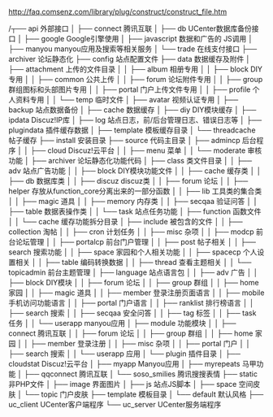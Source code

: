 http://faq.comsenz.com/library/plug/construct/construct_file.htm

/┬── api 外部接口
 │      ├── connect	腾讯互联
 │      ├── db	UCenter数据库备份接口
 │      ├── google	Google引擎使用
 │      ├── javascript	数据和广告的 JS调用
 │      ├── manyou	manyou应用及搜索等相关服务
 │      └── trade	在线支付接口
 ├── archiver	论坛静态化
 ├── config	站点配置文件
 ├── data	数据缓存及附件
 │      ├── attachment	上传的文件目录
 │      │      ├── album	相册专用
 │      │      ├── block	DIY专用
 │      │      ├── common	公共上传
 │      │      ├── forum	论坛附件专用
 │      │      ├── group	群组图标和头部图片专用
 │      │      ├── portal	门户上传文件专用
 │      │      ├── profile	个人资料专用
 │      │      └── temp	临时文件
 │      ├── avatar	视频认证专用
 │      ├── backup	站点数据备份
 │      ├── cache	数据缓存
 │      ├── diy	DIY模块缓存
 │      ├── ipdata	Discuz!IP库
 │      ├── log	站点日志，前/后台管理日志、错误日志等
 │      ├── plugindata	插件缓存数据
 │      ├── template	模板缓存目录
 │      └── threadcache	帖子缓存
 ├── install 安装目录
 ├── source 代码主目录
 │      ├── admincp	后台程序
 │      │      ├── cloud	Discuz!云平台
 │      │      ├── menu	菜单
 │      │      └── moderate	审核功能
 │      ├── archiver	论坛静态化功能代码
 │      ├── class	类文件目录
 │      │      ├── adv	站点广告功能
 │      │      ├── block	DIY模块功能文件
 │      │      ├── cache	缓存类
 │      │      ├── db	数据库类
 │      │      ├── discuz	discuz类
 │      │      ├── forum	论坛
 │      │      ├── helper	存放从function_core分离出来的一部分函数
 │      │      ├── lib	工具类的集合类
 │      │      ├── magic	道具
 │      │      ├── memory	内存类
 │      │      ├── secqaa	验证问答
 │      │      ├── table	数据表操作类
 │      │      └── task	站点任务功能
 │      ├── function	函数文件
 │      │      └── cache	缓存功能拆分目录
 │      ├── include	被包含的文件
 │      │      ├── collection	淘帖
 │      │      ├── cron	计划任务
 │      │      ├── misc	杂项
 │      │      ├── modcp	前台论坛管理
 │      │      ├── portalcp	前台门户管理
 │      │      ├── post	帖子相关
 │      │      ├── search	搜索功能
 │      │      ├── space	家园和个人相关功能
 │      │      ├── spacecp	个人设置相关
 │      │      ├── table	编码转换数据
 │      │      ├── thread	查看主题相关
 │      │      └── topicadmin	前台主题管理
 │      ├── language	站点语言包
 │      │      ├── adv	广告
 │      │      ├── block	DIY模块
 │      │      ├── forum	论坛
 │      │      ├── group	群组
 │      │      ├── home	家园
 │      │      ├── magic	道具
 │      │      ├── member	登录注册页面语言
 │      │      ├── mobile	手机访问功能语言
 │      │      ├── portal	门户语言
 │      │      ├── ranklist	排行榜语言
 │      │      ├── search	搜索
 │      │      ├── secqaa	安全问答
 │      │      ├── tag	标签
 │      │      ├── task	任务
 │      │      └── userapp	manyou应用
 │      ├── module	功能模块
 │      │      ├── connect	腾讯互联
 │      │      ├── forum	论坛
 │      │      ├── group	群组
 │      │      ├── home	家园
 │      │      ├── member	登录注册
 │      │      ├── misc	杂项
 │      │      ├── portal	门户
 │      │      ├── search	搜索
 │      │      └── userapp	应用
 │      └── plugin	插件目录
 │              ├── cloudstat	Discuz!云平台
 │              ├── myapp	Manyou应用
 │              ├── myrepeats	马甲功能
 │              ├── qqconnect	腾讯互联
 │              └── soso_smilies	腾讯搜搜表情
 ├── static	非PHP文件
 │      ├── image	界面图片
 │      ├── js	站点JS脚本
 │      ├── space	空间皮肤
 │      └── topic	门户皮肤
 ├── template	模板目录
 │      └── default	默认风格
 ├── uc_client	UCenter客户端程序
 └── uc_server	UCenter服务端程序